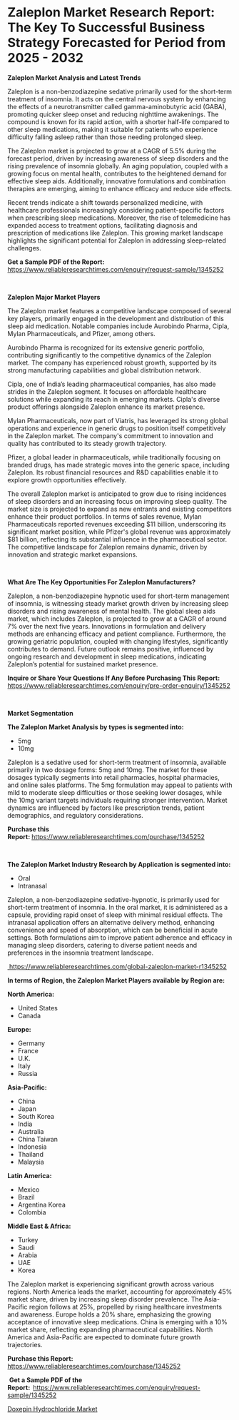 <p><h1>Zaleplon Market Research Report: The Key To Successful Business Strategy Forecasted for Period from 2025 - 2032</h1></p><p><strong>Zaleplon Market Analysis and Latest Trends</strong></p>
<p><p>Zaleplon is a non-benzodiazepine sedative primarily used for the short-term treatment of insomnia. It acts on the central nervous system by enhancing the effects of a neurotransmitter called gamma-aminobutyric acid (GABA), promoting quicker sleep onset and reducing nighttime awakenings. The compound is known for its rapid action, with a shorter half-life compared to other sleep medications, making it suitable for patients who experience difficulty falling asleep rather than those needing prolonged sleep.</p><p>The Zaleplon market is projected to grow at a CAGR of 5.5% during the forecast period, driven by increasing awareness of sleep disorders and the rising prevalence of insomnia globally. An aging population, coupled with a growing focus on mental health, contributes to the heightened demand for effective sleep aids. Additionally, innovative formulations and combination therapies are emerging, aiming to enhance efficacy and reduce side effects.</p><p>Recent trends indicate a shift towards personalized medicine, with healthcare professionals increasingly considering patient-specific factors when prescribing sleep medications. Moreover, the rise of telemedicine has expanded access to treatment options, facilitating diagnosis and prescription of medications like Zaleplon. This growing market landscape highlights the significant potential for Zaleplon in addressing sleep-related challenges.</p></p>
<p><strong>Get a Sample PDF of the Report:&nbsp;</strong> <a href="https://www.reliableresearchtimes.com/enquiry/request-sample/1345252?utm_campaign=2221&utm_medium=2&utm_source=Github&utm_content=ia&utm_term=08032025&utm_id=zaleplon">https://www.reliableresearchtimes.com/enquiry/request-sample/1345252</a></p>
<p>&nbsp;</p>
<p><strong>Zaleplon Major Market Players</strong></p>
<p><p>The Zaleplon market features a competitive landscape composed of several key players, primarily engaged in the development and distribution of this sleep aid medication. Notable companies include Aurobindo Pharma, Cipla, Mylan Pharmaceuticals, and Pfizer, among others.</p><p>Aurobindo Pharma is recognized for its extensive generic portfolio, contributing significantly to the competitive dynamics of the Zaleplon market. The company has experienced robust growth, supported by its strong manufacturing capabilities and global distribution network.</p><p>Cipla, one of India’s leading pharmaceutical companies, has also made strides in the Zaleplon segment. It focuses on affordable healthcare solutions while expanding its reach in emerging markets. Cipla's diverse product offerings alongside Zaleplon enhance its market presence.</p><p>Mylan Pharmaceuticals, now part of Viatris, has leveraged its strong global operations and experience in generic drugs to position itself competitively in the Zaleplon market. The company's commitment to innovation and quality has contributed to its steady growth trajectory.</p><p>Pfizer, a global leader in pharmaceuticals, while traditionally focusing on branded drugs, has made strategic moves into the generic space, including Zaleplon. Its robust financial resources and R&D capabilities enable it to explore growth opportunities effectively.</p><p>The overall Zaleplon market is anticipated to grow due to rising incidences of sleep disorders and an increasing focus on improving sleep quality. The market size is projected to expand as new entrants and existing competitors enhance their product portfolios. In terms of sales revenue, Mylan Pharmaceuticals reported revenues exceeding $11 billion, underscoring its significant market position, while Pfizer's global revenue was approximately $81 billion, reflecting its substantial influence in the pharmaceutical sector. The competitive landscape for Zaleplon remains dynamic, driven by innovation and strategic market expansions.</p></p>
<p>&nbsp;</p>
<p><strong>What Are The Key Opportunities For Zaleplon Manufacturers?</strong></p>
<p><p>Zaleplon, a non-benzodiazepine hypnotic used for short-term management of insomnia, is witnessing steady market growth driven by increasing sleep disorders and rising awareness of mental health. The global sleep aids market, which includes Zaleplon, is projected to grow at a CAGR of around 7% over the next five years. Innovations in formulation and delivery methods are enhancing efficacy and patient compliance. Furthermore, the growing geriatric population, coupled with changing lifestyles, significantly contributes to demand. Future outlook remains positive, influenced by ongoing research and development in sleep medications, indicating Zaleplon’s potential for sustained market presence.</p></p>
<p><strong>Inquire or Share Your Questions If Any Before Purchasing This Report:</strong> <a href="https://www.reliableresearchtimes.com/enquiry/pre-order-enquiry/1345252?utm_campaign=2221&utm_medium=2&utm_source=Github&utm_content=ia&utm_term=08032025&utm_id=zaleplon">https://www.reliableresearchtimes.com/enquiry/pre-order-enquiry/1345252</a></p>
<p>&nbsp;</p>
<p><strong>Market Segmentation</strong></p>
<p><strong>The Zaleplon Market Analysis by types is segmented into:</strong></p>
<p><ul><li>5mg</li><li>10mg</li></ul></p>
<p><p>Zaleplon is a sedative used for short-term treatment of insomnia, available primarily in two dosage forms: 5mg and 10mg. The market for these dosages typically segments into retail pharmacies, hospital pharmacies, and online sales platforms. The 5mg formulation may appeal to patients with mild to moderate sleep difficulties or those seeking lower dosages, while the 10mg variant targets individuals requiring stronger intervention. Market dynamics are influenced by factors like prescription trends, patient demographics, and regulatory considerations.</p></p>
<p><strong>Purchase this Report:&nbsp;</strong><a href="https://www.reliableresearchtimes.com/purchase/1345252?utm_campaign=2221&utm_medium=2&utm_source=Github&utm_content=ia&utm_term=08032025&utm_id=zaleplon">https://www.reliableresearchtimes.com/purchase/1345252</a></p>
<p>&nbsp;</p>
<p><strong>The Zaleplon Market Industry Research by Application is segmented into:</strong></p>
<p><ul><li>Oral</li><li>Intranasal</li></ul></p>
<p><p>Zaleplon, a non-benzodiazepine sedative-hypnotic, is primarily used for short-term treatment of insomnia. In the oral market, it is administered as a capsule, providing rapid onset of sleep with minimal residual effects. The intranasal application offers an alternative delivery method, enhancing convenience and speed of absorption, which can be beneficial in acute settings. Both formulations aim to improve patient adherence and efficacy in managing sleep disorders, catering to diverse patient needs and preferences in the insomnia treatment landscape.</p></p>
<p><a href="https://www.reliableresearchtimes.com/global-zaleplon-market-r1345252?utm_campaign=2221&utm_medium=2&utm_source=Github&utm_content=ia&utm_term=08032025&utm_id=zaleplon">&nbsp;https://www.reliableresearchtimes.com/global-zaleplon-market-r1345252</a></p>
<p><strong>In terms of Region, the Zaleplon Market Players available by Region are:</strong></p>
<p>
    <p> <strong> North America: </strong>
        <ul>
            <li>United States</li>
            <li>Canada</li>
        </ul>
        </p> 
    <p> <strong> Europe: </strong>
        <ul>
            <li>Germany</li>
            <li>France</li>
            <li>U.K.</li>
            <li>Italy</li>
            <li>Russia</li>
        </ul>
        </p> 
    <p> <strong> Asia-Pacific: </strong>
        <ul>
            <li>China</li>
            <li>Japan</li>
            <li>South Korea</li>
            <li>India</li>
            <li>Australia</li>
            <li>China Taiwan</li>
            <li>Indonesia</li>
            <li>Thailand</li>
            <li>Malaysia</li>
        </ul>
        </p> 
    <p> <strong> Latin America: </strong>
        <ul>
            <li>Mexico</li>
            <li>Brazil</li>
            <li>Argentina Korea</li>
            <li>Colombia</li>
        </ul>
        </p> 
    <p> <strong> Middle East & Africa: </strong>
        <ul>
            <li>Turkey</li>
            <li>Saudi</li>
            <li>Arabia</li>
            <li>UAE</li>
            <li>Korea</li>
        </ul>
    </p>
    </p>
<p><p>The Zaleplon market is experiencing significant growth across various regions. North America leads the market, accounting for approximately 45% market share, driven by increasing sleep disorder prevalence. The Asia-Pacific region follows at 25%, propelled by rising healthcare investments and awareness. Europe holds a 20% share, emphasizing the growing acceptance of innovative sleep medications. China is emerging with a 10% market share, reflecting expanding pharmaceutical capabilities. North America and Asia-Pacific are expected to dominate future growth trajectories.</p></p>
<p><strong>Purchase this Report: </strong><a href="https://www.reliableresearchtimes.com/purchase/1345252?utm_campaign=2221&utm_medium=2&utm_source=Github&utm_content=ia&utm_term=08032025&utm_id=zaleplon">https://www.reliableresearchtimes.com/purchase/1345252</a></p>
<p>&nbsp;<strong>Get a Sample PDF of the Report:&nbsp;&nbsp;</strong><a href="https://www.reliableresearchtimes.com/enquiry/request-sample/1345252?utm_campaign=2221&utm_medium=2&utm_source=Github&utm_content=ia&utm_term=08032025&utm_id=zaleplon">https://www.reliableresearchtimes.com/enquiry/request-sample/1345252</a></p>
<p><strong></strong></p>
<p><p><a href="https://github.com/delindacallegari68/Market-Research-Report-List-1/blob/main/doxepin-hydrochloride-market.md?utm_campaign=2221&utm_medium=2&utm_source=Github&utm_content=ia&utm_term=08032025&utm_id=zaleplon">Doxepin Hydrochloride Market</a></p></p>